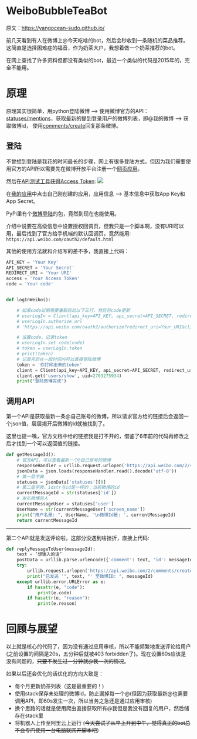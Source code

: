 # WeiboBubbleTeaBot
原文：https://yangocean-sudo.github.io/

前几天看到有人在微博上@今天吃啥的bot，然后会秒收到一条随机的菜品推荐。这简直是选择困难症的福音，作为奶茶大户，我想着做一个奶茶推荐的bot。

在网上查找了许多资料但都没有类似的bot，最近一个类似的代码是2015年的，完全不能用。
<!--more-->
# 原理
原理其实很简单，用python登陆微博 --> 使用微博官方的API：[statuses/mentions](https://open.weibo.com/wiki/2/statuses/mentions)，获取最新的提到登录用户的微博列表，即@我的微博 --> 获取微博id， 使用[comments/create](https://open.weibo.com/wiki/2/comments/create)回复那条微博。
## 登陆
不曾想到登陆是我花的时间最长的步骤，网上有很多登陆方式，但因为我们需要使用官方的API所以需要先在微博开放平台注册一个[网页应用](https://open.weibo.com/connect)。

然后在[API测试工具获得Access Token](https://open.weibo.com/tools/console):
![](/images/AccessToken.png)

在[我的应用](https://open.weibo.com/apps)中点击自己刚创建的应用，应用信息 --> 基本信息中获取App Key和App Secret。

PyPi里有个[微博登陆](https://pypi.org/project/weibo/)的包，竟然到现在也能使用。

介绍中说要在高级信息中设置授权回调页，但我只是一个脚本啊，没有URI可以用，最后找到了官方给手机端的默认回调页，竟然能用:
`https://api.weibo.com/oauth2/default.html`

其他的使用方法就和介绍写的差不多，我直接上代码：
``` python
API_KEY = 'Your Key'
API_SECRET = 'Your Secret'
REDIRECT_URI = 'Your URI'
access = 'Your Access Token'
code = 'Your code'


def logInWeibo():

    # 如果code过期需要重新启动以下三行，然后将code更新
    # userLogIn = Client(api_key=API_KEY, api_secret=API_SECRET, redirect_uri=REDIRECT_URI)
    # userLogIn.authorize_url
    # 'https://api.weibo.com/oauth2/authorize?redirect_uri=Your_URI&client_id=Your_Key'

    # 设置code，记录token
    # userLogIn.set_code(code)
    # token = userLogIn.token
    # print(token)
    # 记录完后在一段时间内可以直接登陆微博
    token = '你打印出来的token'
    client = Client(api_key=API_KEY, api_secret=API_SECRET, redirect_uri=REDIRECT_URI, token=token)
    client.get('users/show', uid=2703275934)
    print("登陆微博完成")
```
## 调用API
第一个API是获取最新一条@自己账号的微博，所以请求官方给的链接后会返回一个json值，层层揭开后微博的id就被找到了。

这里也提一嘴，官方文档中给的链接我是打不开的，借鉴了6年前的代码再修改之后才找到一个可以返回值的链接。
``` python
def getMessageId():
    # 官方API，可以查看最新一个@自己账号的微博
    responseHandler = urllib.request.urlopen('https://api.weibo.com/2/statuses/mentions.json?count=1&access_token=' + access)
    jsonData = json.loads(responseHandler.read().decode('utf-8'))
    # 第一层字典
    statuses = jsonData['statuses'][0]
    # 第二层字典，idstr与id是一样的：当前微博的id
    currentMessageId = str(statuses['id'])
    # 发布微博的人
    currentMessageUser = statuses['user']
    UserName = str(currentMessageUser['screen_name'])
    print("用户名是: ", UserName, '\n微博Id是: ', currentMessageId)
    return currentMessageId
```
---
第二个API就是发送评论啦，这部分没遇到啥挫折，直接上代码:
``` python
def replyMessageToUser(messageId):
    text = ‘想输入的话’
    postData = urllib.parse.urlencode({'comment': text, 'id': messageId, 'access_token': access}).encode('utf-8')
    try:
        urllib.request.urlopen('https://api.weibo.com/2/comments/create.json', postData, context=context)
        print("已发送 '", text, "' 至微博ID: ", messageId)
    except urllib.error.URLError as e:
        if hasattr(e, "code"):
            print(e.code)
        if hasattr(e, "reason"):
            print(e.reason)
```
# 回顾与展望
以上就是核心的代码了，因为没有通过应用审核，所以不能频繁地发送评论给用户(之前设置的间隔是20s，五分钟后就被403 forbidden了)。现在设置60s应该是没有问题的，~~只要不发生过一分钟就@我一次的情况~~。

如果以后还会优化的话优化的方向大致是：
* 每个月更新奶茶列表（这是最重要的！)
* 使用stack保存未处理的微博Id，防止漏掉每一个@(但因为获取最新@也需要调用API，即60s发生一次，所以当务之急还是通过应用审核)
* 换个思路的话就是使用爬虫直接获取所有@我但是我没有回复的用户，然后储存在stack里
* 将机器人上传至阿里云上运行 (~~今天尝试了从早上开到中午，觉得真正的bot总不会专门使用一台电脑联网开脚本吧~~)

